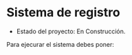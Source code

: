 <h1>Sistema de registro</h1>

- Estado del proyecto: En Construcción.

Para ejecurar el sistema debes poner:

